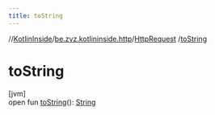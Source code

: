 ```yaml
---
title: toString
---
```

//[KotlinInside](../../../index.html)/[be.zvz.kotlininside.http](../index.html)/[HttpRequest](index.html)
/[toString](to-string.html)

# toString

[jvm]\
open fun [toString](to-string.html)(): [String](https://docs.oracle.com/javase/7/docs/api/java/lang/String.html)




